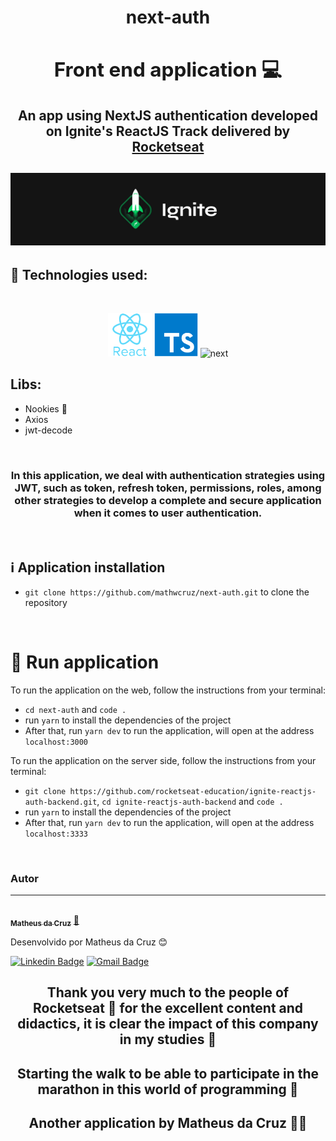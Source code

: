 <h1 align="center">
  next-auth
</h1>

## **<h2 align="center">Front end application  💻</h2>**

## <p><h2 align="center">An app using NextJS authentication developed on Ignite's ReactJS Track delivered by [Rocketseat](https://app.rocketseat.com.br/dashboard)</h2> </p>

## <p align="center"> <img src="./.github/Ignite.png" width="1400px"/> </p>

## :rocket: Technologies used:

<br>

<p align="center">
<img src="https://github.com/devicons/devicon/blob/master/icons/react/react-original-wordmark.svg" alt="react" width="70" height="70"/>
<img src="https://github.com/devicons/devicon/blob/master/icons/typescript/typescript-original.svg" alt="typescript" width="70" height="70"/>
<img src="https://www.drupal.org/files/project-images/nextjs-drupal.jpg" alt="next" width="70" height="70"/>
</p>

## Libs:
* Nookies 🍪
* Axios
* jwt-decode

<br>

<h3 align="center">
  In this application, we deal with authentication strategies using JWT, such as token, refresh token, permissions, roles, among other strategies to develop a complete and secure application when it comes to user authentication.
</h3>

<br>

## :information_source: Application installation
- `git clone https://github.com/mathwcruz/next-auth.git` to clone the repository

<br>

# 🎲 Run application
To run the application on the web, follow the instructions from your terminal:
- `cd next-auth` and `code .`
- run `yarn` to install the dependencies of the project
- After that, run `yarn dev` to run the application, will open at the address `localhost:3000`

To run the application on the server side, follow the instructions from your terminal:
- `git clone https://github.com/rocketseat-education/ignite-reactjs-auth-backend.git`,  `cd ignite-reactjs-auth-backend` and `code .`
- run `yarn` to install the dependencies of the project
- After that, run `yarn dev` to run the application, will open at the address `localhost:3333`

<br>

### Autor
---

<a href="https://app.rocketseat.com.br/me/matheus-da-cruz-frontend">
 <img style="border-radius: 50%;" src="https://avatars.githubusercontent.com/u/68445791?v=4" width="100px;" alt=""/>
 <br />
 <sub><b>Matheus da Cruz</b></sub></a> <a href="https://app.rocketseat.com.br/me/matheus-da-cruz-frontend" title="Rocketseat">  🚀</a>

Desenvolvido por Matheus da Cruz 😊

[![Linkedin Badge](https://img.shields.io/badge/-Matheus-blue?style=flat-square&logo=Linkedin&logoColor=white&link=https://www.linkedin.com/in/matheus-cruz-frontend/)](https://www.linkedin.com/in/matheus-cruz-frontend/) 
[![Gmail Badge](https://img.shields.io/badge/-matheuswachcruz@gmail.com-c14438?style=flat-square&logo=Gmail&logoColor=white&link=mailto:matheuswachcruz@gmail.com)](mailto:matheuswachcruz@gmail.com)
<br>

## **<p align="center">Thank you very much to the people of Rocketseat 🚀 for the excellent content and didactics, it is clear the impact of this company in my studies 🙂</p>**

## **<p align="center">Starting the walk to be able to participate in the marathon in this world of programming 🏃‍</p>**

### <p> <h2 align="center">Another application by Matheus da Cruz 👨‍💻 </h2> </p>

